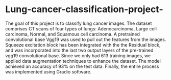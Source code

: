# Lung-cancer-classification-project-
The goal of this project is to classify lung cancer images. The dataset comprises CT scans of four types of lungs: Adenocarcinoma, Large cell carcinoma, Normal, and Squamous cell carcinoma.
A pretrained convolutional base Vgg19 was used to pull out the features from the images. Squeeze excitation block has been integrated with the the Residual block, and was incorporated into the last two output layers of the pre-trained vgg19 convolutional base.
Since we only had 613 training images, we applied data augmentation techniques to enhance the dataset. The model achieved an accuracy of 93% on the test data. Finally, the entire process was implemented using Gradio software.
